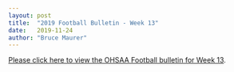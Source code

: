 ```yaml
---
layout: post
title:  "2019 Football Bulletin - Week 13"
date:   2019-11-24
author: "Bruce Maurer"
---
```


[Please click here to view the OHSAA Football bulletin for Week
13](https://storage.googleapis.com/ohsaa-websites/bulletins/2019/2019%20Week%2013%20Bulletin.pdf).

